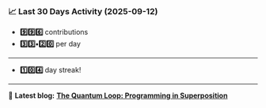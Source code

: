 <!--START_STATS-->
### 📈 Last 30 Days Activity (2025-09-12)  
- **9️⃣9️⃣6️⃣** contributions  
- **3️⃣3️⃣•2️⃣0️⃣** per day
---
- **1️⃣0️⃣4️⃣** day streak!
---
📝 **Latest blog:** [**The Quantum Loop: Programming in Superposition**](https://andriak.com/blog/quantum-loop)
<!--END_STATS-->

